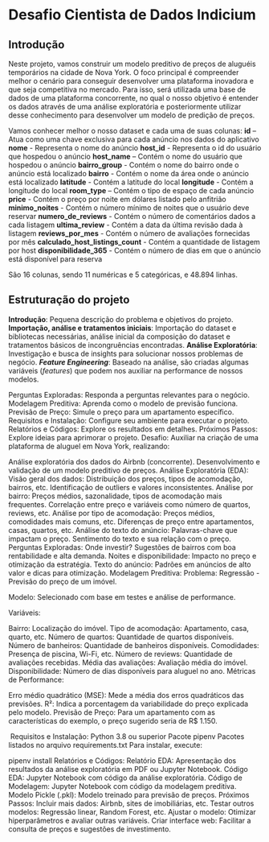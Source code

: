 # Desafio Cientista de Dados Indicium
## Introdução
Neste projeto, vamos construir um modelo preditivo de preços de aluguéis temporários na cidade de Nova York. O foco principal é compreender melhor o cenário para conseguir desenvolver uma plataforma inovadora e que seja competitiva no mercado. Para isso, será utilizada uma base de dados de uma plataforma concorrente, no qual o nosso objetivo é entender os dados através de uma análise exploratória e posteriormente utilizar desse conhecimento para desenvolver um modelo de predição de preços.

Vamos conhecer melhor o nosso dataset e cada uma de suas colunas:
**id** – Atua como uma chave exclusiva para cada anúncio nos dados do aplicativo
**nome** - Representa o nome do anúncio
**host_id** - Representa o id do usuário que hospedou o anúncio
**host_name** – Contém o nome do usuário que hospedou o anúncio
**bairro_group** - Contém o nome do bairro onde o anúncio está localizado
**bairro** - Contém o nome da área onde o anúncio está localizado
**latitude** - Contém a latitude do local
**longitude** - Contém a longitude do local
**room_type** – Contém o tipo de espaço de cada anúncio
**price** - Contém o preço por noite em dólares listado pelo anfitrião
**minimo_noites** - Contém o número mínimo de noites que o usuário deve reservar
**numero_de_reviews** - Contém o número de comentários dados a cada listagem
**ultima_review** - Contém a data da última revisão dada à listagem
**reviews_por_mes** - Contém o número de avaliações fornecidas por mês
**calculado_host_listings_count** - Contém a quantidade de listagem por host
**disponibilidade_365** - Contém o número de dias em que o anúncio está disponível para reserva

São 16 colunas, sendo 11 numéricas e 5 categóricas, e 48.894 linhas.

## Estruturação do projeto
**Introdução**: Pequena descrição do problema e objetivos do projeto.
**Importação, análise e tratamentos iniciais**: Importação do dataset e bibliotecas necessárias, análise inicial da composição do dataset e tratamentos básicos de incongruências encontradas.
**Análise Exploratória**: Investigação e busca de insights para solucionar nossos problemas de negócio.
***Feature Engineering***: Baseado na análise, são criadas algumas variáveis (*features*) que podem nos auxiliar na performance de nossos modelos.



Perguntas Exploradas: Responda a perguntas relevantes para o negócio.
Modelagem Preditiva: Aprenda como o modelo de previsão funciona.
Previsão de Preço: Simule o preço para um apartamento específico.
Requisitos e Instalação: Configure seu ambiente para executar o projeto.
Relatórios e Códigos: Explore os resultados em detalhes.
Próximos Passos: Explore ideias para aprimorar o projeto.
Desafio:
Auxiliar na criação de uma plataforma de aluguel em Nova York, realizando:

Análise exploratória dos dados do Airbnb (concorrente).
Desenvolvimento e validação de um modelo preditivo de preços.
Análise Exploratória (EDA):
Visão geral dos dados:
Distribuição dos preços, tipos de acomodação, bairros, etc.
Identificação de outliers e valores inconsistentes.
Análise por bairro:
Preços médios, sazonalidade, tipos de acomodação mais frequentes.
Correlação entre preço e variáveis como número de quartos, reviews, etc.
Análise por tipo de acomodação:
Preços médios, comodidades mais comuns, etc.
Diferenças de preço entre apartamentos, casas, quartos, etc.
Análise do texto do anúncio:
Palavras-chave que impactam o preço.
Sentimento do texto e sua relação com o preço.
Perguntas Exploradas:
Onde investir? Sugestões de bairros com boa rentabilidade e alta demanda.
Noites e disponibilidade: Impacto no preço e otimização da estratégia.
Texto do anúncio: Padrões em anúncios de alto valor e dicas para otimização.
Modelagem Preditiva:
Problema: Regressão - Previsão do preço de um imóvel.

Modelo: Selecionado com base em testes e análise de performance.

Variáveis:

Bairro: Localização do imóvel.
Tipo de acomodação: Apartamento, casa, quarto, etc.
Número de quartos: Quantidade de quartos disponíveis.
Número de banheiros: Quantidade de banheiros disponíveis.
Comodidades: Presença de piscina, Wi-Fi, etc.
Número de reviews: Quantidade de avaliações recebidas.
Média das avaliações: Avaliação média do imóvel.
Disponibilidade: Número de dias disponíveis para aluguel no ano.
Métricas de Performance:

Erro médio quadrático (MSE): Mede a média dos erros quadráticos das previsões.
R²: Indica a porcentagem da variabilidade do preço explicada pelo modelo.
Previsão de Preço:
Para um apartamento com as características do exemplo, o preço sugerido seria de R$ 1.150.

️ Requisitos e Instalação:
Python 3.8 ou superior
Pacote pipenv
Pacotes listados no arquivo requirements.txt
Para instalar, execute:

pipenv install
Relatórios e Códigos:
Relatório EDA: Apresentação dos resultados da análise exploratória em PDF ou Jupyter Notebook.
Código EDA: Jupyter Notebook com código da análise exploratória.
Código de Modelagem: Jupyter Notebook com código da modelagem preditiva.
Modelo Pickle (.pkl): Modelo treinado para previsão de preços.
Próximos Passos:
Incluir mais dados: Airbnb, sites de imobiliárias, etc.
Testar outros modelos: Regressão linear, Random Forest, etc.
Ajustar o modelo: Otimizar hiperparâmetros e avaliar outras variáveis.
Criar interface web: Facilitar a consulta de preços e sugestões de investimento.
